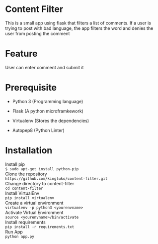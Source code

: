 # Content Filter
This is a small app using flask that filters a list of comments. If a user is trying to post with bad language, the app filters the word and denies the user from posting the comment

# Feature
User can enter comment and submit it

# Prerequisite
- Python 3 (Programming language)
- Flask (A python microframkework)
- Virtualenv (Stores the dependencies)

- Autopep8 (Python Linter)

# Installation
Install pip <br>
`$ sudo apt-get install python-pip`<br>
Clone the repository<br>
`https://github.com/kingluko/content-filter.git`<br>
Change directory to content-filter<br>
`cd content-filter`<br>
Install VirtualEnv<br>
`pip install virtualenv`<br>
Create a virtual environment<br>
`virtualenv -p python3 <yourenvname>`<br>
Activate Virtual Environment<br>
`source <yourenvname>/bin/activate`<br>
Install requirements<br>
`pip install -r requirements.txt`<br>
Run App<br>
`python app.py`



